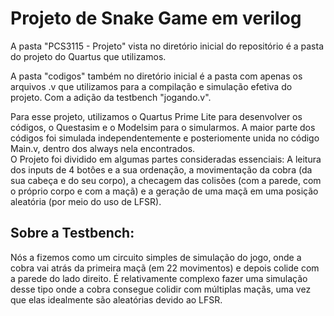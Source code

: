 <h1> Projeto de Snake Game em verilog </h1>

 A pasta "PCS3115 - Projeto" vista no diretório inicial do repositório é a pasta do projeto do Quartus que utilizamos. <br>
 
A pasta "codigos" também no diretório inicial é a pasta com apenas os arquivos .v que utilizamos para a compilação e simulação efetiva do projeto.
Com a adição da testbench "jogando.v".

 Para esse projeto, utilizamos o Quartus Prime Lite para desenvolver os códigos, o Questasim e o Modelsim para o simularmos.
A maior parte dos códigos foi simulada independentemente e posteriomente unida no código Main.v, dentro dos always nela encontrados.  <br>
O Projeto foi dividido em algumas partes consideradas essenciais: A leitura dos inputs de 4 botôes e a sua ordenação, 
a movimentação da cobra (da sua cabeça e do seu corpo), a checagem das colisões (com a parede, com o próprio corpo e com a maçã) e
a geração de uma maçã em uma posição aleatória (por meio do uso de LFSR). <br>

<h2>Sobre a Testbench:</h2>
Nós a fizemos como um circuito simples de simulação do jogo, onde a cobra vai atrás da primeira maçã (em 22 movimentos) e depois colide com a parede do lado direito.
É relativamente complexo fazer uma simulação desse tipo onde a cobra consegue colidir com múltiplas maçãs, uma vez que elas idealmente são aleatórias devido ao LFSR.


